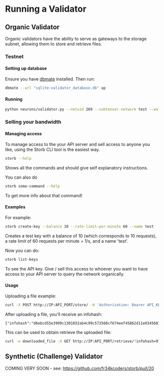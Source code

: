 # Running a Validator

## Organic Validator

Organic validators have the ability to serve as gateways to the storage subnet, allowing them to store and retrieve files.

### Testnet

#### Setting up database

Ensure you have [dbmate](https://github.com/amacneil/dbmate) installed. Then run:

```bash
dbmate --url "sqlite:validator_database.db" up
```

#### Running

```bash
python neurons/validator.py --netuid 269 --subtensor.network test --wallet.name VALIDATOR_WALLET --wallet.hotkey VALIDATOR_HOTKEY --logging.debug --organic True --neuron.epoch_length 5 --axon.port AXON_PORT --dht.port 6945
```

### Selling your bandwidth

#### Managing access

To manage access to the your API server and sell access to anyone you like, using the Storb CLI tool is the easiest way.

```bash
storb --help
```

Shows all the commands and should give self explanatory instructions.

You can also do

```bash
storb some-command --help
```

To get more info about that command!

#### Examples

For example:

```bash
storb create-key --balance 10 --rate-limit-per-minute 60 --name test
```

Creates a test key with a balance of 10 (which corresponds to 10 requests), a rate limit of 60 requests per minute = 1/s, and a name 'test'.

Now you can do:

```bash
storb list-keys
```

To see the API key. Give / sell this access to whoever you want to have access to your API server to query the network organically.

#### Usage

Uploading a file example:

```bash
curl -X POST http://IP:API_PORT/store/ -H 'Authorization: Bearer API_KEY' -F "file=@FILE_LOCATION"
```

After uploading a file, you'll receive an infohash:

```
{"infohash":"d6ebcd55e3999c1301032ab4c99c573560cf674eef45862d11e0345681c1afce"}
```

This can be used to obtain retrieve the uploaded file:

```bash
curl -o downloaded_file -X GET http://IP:API_PORT/retrieve/?infohash=97d58f9e03da4062eed76e7724898065ded045bcccde7c1c07a1db4627bdfb66 -H 'Authorization: Bearer API_KEY'
```

## Synthetic (Challenge) Validator

COMING VERY SOON - see: https://github.com/fr34kcoders/storb/pull/20
